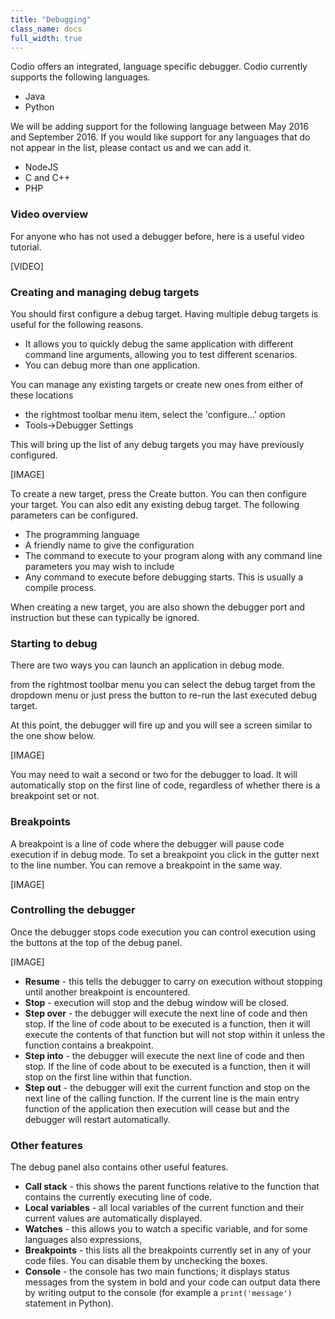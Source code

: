 ```yaml
---
title: "Debugging"
class_name: docs
full_width: true
---
```


Codio offers an integrated, language specific debugger. Codio currently supports the following languages.

- Java
- Python

We will be adding support for the following language between May 2016 and September 2016. If you would like support for any languages that do not appear in the list, please contact us and we can add it.

- NodeJS
- C and C++
- PHP


### Video overview
For anyone who has not used a debugger before, here is a useful video tutorial.

[VIDEO]

### Creating and managing debug targets
You should first configure a debug target. Having multiple debug targets is useful for the following reasons.

- It allows you to quickly debug the same application with different command line arguments, allowing you to test different scenarios.
- You can debug more than one application.

You can manage any existing targets or create new ones from either of these locations

- the rightmost toolbar menu item, select the 'configure...' option
- Tools->Debugger Settings

This will bring up the list of any debug targets you may have previously configured.

[IMAGE]

To create a new target, press the Create button. You can then configure your target. You can also edit any existing debug target. The following parameters can be configured.

- The programming language
- A friendly name to give the configuration
- The command to execute to your program along with any command line parameters you may wish to include
- Any command to execute before debugging starts. This is usually a compile process.

When creating a new target, you are also shown the debugger port and instruction but these can typically be ignored.

### Starting to debug
There are two ways you can launch an application in debug mode.

from the rightmost toolbar menu you can select the debug target from the dropdown menu or just press the button to re-run the last executed debug target.

At this point, the debugger will fire up and you will see a screen similar to the one show below.

[IMAGE]

You may need to wait a second or two for the debugger to load. It will automatically stop on the first line of code, regardless of whether there is a breakpoint set or not.

### Breakpoints
A breakpoint is a line of code where the debugger will pause code execution if in debug mode. To set a breakpoint you click in the gutter next to the line number. You can remove a breakpoint in the same way.

[IMAGE]

### Controlling the debugger
Once the debugger stops code execution you can control execution using the buttons at the top of the debug panel.

[IMAGE]

- **Resume** - this tells the debugger to carry on execution without stopping until another breakpoint is encountered.
- **Stop** - execution will stop and the debug window will be closed.
- **Step over** - the debugger will execute the next line of code and then stop. If the line of code about to be executed is a function, then it will execute the contents of that function but will not stop within it unless the function contains a breakpoint.
- **Step into** - the debugger will execute the next line of code and then stop. If the line of code about to be executed is a function, then it will stop on the first line within that function.
- **Step out** - the debugger will exit the current function and stop on the next line of the calling function. If the current line is the main entry function of the application then execution will cease but and the debugger will restart automatically.

### Other features
The debug panel also contains other useful features.

- **Call stack** - this shows the parent functions relative to the function that contains the currently executing line of code.
- **Local variables** - all local variables of the current function and their current values are automatically displayed.
- **Watches** - this allows you to watch a specific variable, and for some languages also expressions, 
- **Breakpoints** - this lists all the breakpoints currently set in any of your code files. You can disable them by unchecking the boxes.
- **Console** - the console has two main functions; it displays status messages from the system in bold and your code can output data there by writing output to the console  (for example a `print('message')` statement in Python).







